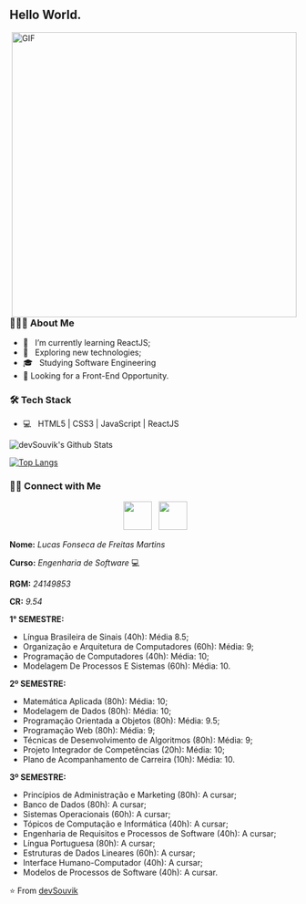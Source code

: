 <h2> Hello World.</h2>

<img align="right" alt="GIF" src="http://gph.is/1heneJM" width="500"/>

<h3> 👨🏻‍💻 About Me </h3>

- 🔭 &nbsp; I’m currently learning ReactJS;
- 🤔 &nbsp; Exploring new technologies;
- 🎓 &nbsp; Studying Software Engineering
- 💼   Looking for a Front-End Opportunity.

<h3>🛠 Tech Stack</h3>

- 💻 &nbsp; HTML5 | CSS3 | JavaScript | ReactJS

<img align="center" src="https://github-readme-stats.vercel.app/api?username=fonluc&include_all_commits=true&count_private=true&show_icons=true&line_height=20&title_color=7A7ADB&icon_color=2234AE&text_color=D3D3D3&bg_color=0,000000,130F40" alt="devSouvik's Github Stats">

</br>

[![Top Langs](https://github-readme-stats.vercel.app/api/top-langs/?username=fonluc&layout=compact&text_color=daf7dc&bg_color=151515)](https://github.com/devSouvik/github-readme-stats)


<h3> 🤝🏻 Connect with Me </h3>

<p align="center">
&nbsp; <a href="https://www.linkedin.com/in/lffm/" target="_blank" rel="noopener noreferrer"><img src="https://img.icons8.com/plasticine/100/000000/linkedin.png" width="50" /></a>
&nbsp; <a href="mailto:lffm1997@gmail.com" target="_blank" rel="noopener noreferrer"><img src="https://img.icons8.com/plasticine/100/000000/gmail.png"  width="50" /></a>
</p>

**Nome:** *Lucas Fonseca de Freitas Martins*

**Curso:** *Engenharia de Software* :computer:

**RGM:** *24149853*

**CR:** *9.54*

**1° SEMESTRE:**

- Língua Brasileira de Sinais (40h): Média 8.5;
- Organização e Arquitetura de Computadores (60h): Média: 9;
- Programação de Computadores (40h): Média: 10;
- Modelagem De Processos E Sistemas (60h): Média: 10.

**2º SEMESTRE:**

- Matemática Aplicada (80h): Média: 10;
- Modelagem de Dados (80h): Média: 10;
- Programação Orientada a Objetos (80h): Média: 9.5;
- Programação Web (80h): Média: 9;
- Técnicas de Desenvolvimento de Algoritmos (80h): Média: 9;
- Projeto Integrador de Competências (20h): Média: 10;
- Plano de Acompanhamento de Carreira (10h): Média: 10.

**3º SEMESTRE:**

- Princípios de Administração e Marketing (80h): A cursar;
- Banco de Dados (80h): A cursar;
- Sistemas Operacionais (60h): A cursar;
- Tópicos de Computação e Informática (40h): A cursar;
- Engenharia de Requisitos e Processos de Software (40h): A cursar;
- Língua Portuguesa (80h): A cursar; 
- Estruturas de Dados Lineares (60h): A cursar;
-  Interface Humano-Computador (40h): A cursar;
- Modelos de Processos de Software (40h): A cursar.

⭐️ From [devSouvik](https://github.com/devSouvik)